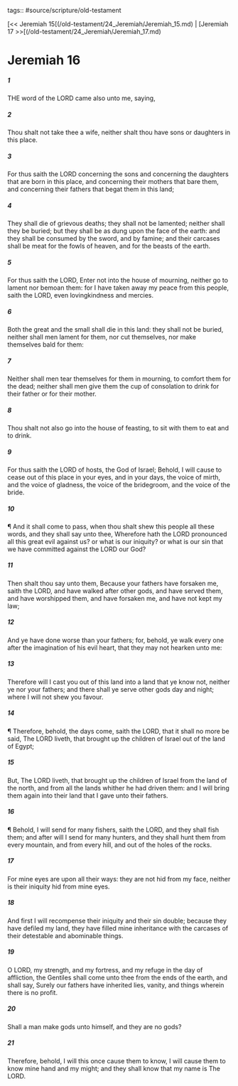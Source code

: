 tags:: #source/scripture/old-testament

[<< Jeremiah 15[(/old-testament/24_Jeremiah/Jeremiah_15.md) | [Jeremiah 17 >>[(/old-testament/24_Jeremiah/Jeremiah_17.md)

# Jeremiah 16

##### 1

THE word of the LORD came also unto me, saying,

##### 2

Thou shalt not take thee a wife, neither shalt thou have sons or daughters in this place.

##### 3

For thus saith the LORD concerning the sons and concerning the daughters that are born in this place, and concerning their mothers that bare them, and concerning their fathers that begat them in this land;

##### 4

They shall die of grievous deaths; they shall not be lamented; neither shall they be buried; but they shall be as dung upon the face of the earth: and they shall be consumed by the sword, and by famine; and their carcases shall be meat for the fowls of heaven, and for the beasts of the earth.

##### 5

For thus saith the LORD, Enter not into the house of mourning, neither go to lament nor bemoan them: for I have taken away my peace from this people, saith the LORD, even lovingkindness and mercies.

##### 6

Both the great and the small shall die in this land: they shall not be buried, neither shall men lament for them, nor cut themselves, nor make themselves bald for them:

##### 7

Neither shall men tear themselves for them in mourning, to comfort them for the dead; neither shall men give them the cup of consolation to drink for their father or for their mother.

##### 8

Thou shalt not also go into the house of feasting, to sit with them to eat and to drink.

##### 9

For thus saith the LORD of hosts, the God of Israel; Behold, I will cause to cease out of this place in your eyes, and in your days, the voice of mirth, and the voice of gladness, the voice of the bridegroom, and the voice of the bride.

##### 10

¶ And it shall come to pass, when thou shalt shew this people all these words, and they shall say unto thee, Wherefore hath the LORD pronounced all this great evil against us? or what is our iniquity? or what is our sin that we have committed against the LORD our God?

##### 11

Then shalt thou say unto them, Because your fathers have forsaken me, saith the LORD, and have walked after other gods, and have served them, and have worshipped them, and have forsaken me, and have not kept my law;

##### 12

And ye have done worse than your fathers; for, behold, ye walk every one after the imagination of his evil heart, that they may not hearken unto me:

##### 13

Therefore will I cast you out of this land into a land that ye know not, neither ye nor your fathers; and there shall ye serve other gods day and night; where I will not shew you favour.

##### 14

¶ Therefore, behold, the days come, saith the LORD, that it shall no more be said, The LORD liveth, that brought up the children of Israel out of the land of Egypt;

##### 15

But, The LORD liveth, that brought up the children of Israel from the land of the north, and from all the lands whither he had driven them: and I will bring them again into their land that I gave unto their fathers.

##### 16

¶ Behold, I will send for many fishers, saith the LORD, and they shall fish them; and after will I send for many hunters, and they shall hunt them from every mountain, and from every hill, and out of the holes of the rocks.

##### 17

For mine eyes are upon all their ways: they are not hid from my face, neither is their iniquity hid from mine eyes.

##### 18

And first I will recompense their iniquity and their sin double; because they have defiled my land, they have filled mine inheritance with the carcases of their detestable and abominable things.

##### 19

O LORD, my strength, and my fortress, and my refuge in the day of affliction, the Gentiles shall come unto thee from the ends of the earth, and shall say, Surely our fathers have inherited lies, vanity, and things wherein there is no profit.

##### 20

Shall a man make gods unto himself, and they are no gods?

##### 21

Therefore, behold, I will this once cause them to know, I will cause them to know mine hand and my might; and they shall know that my name is The LORD.
